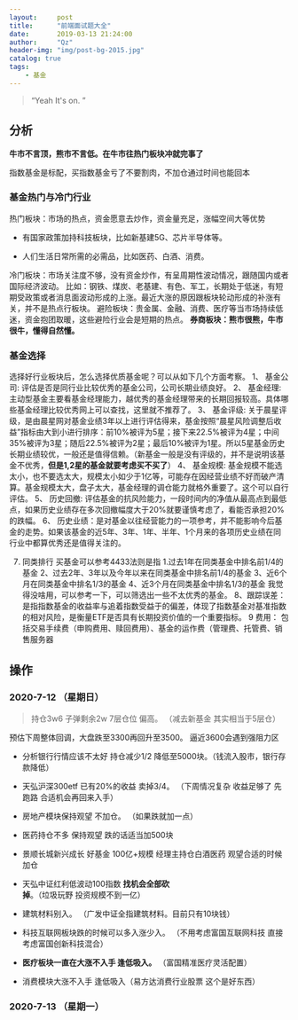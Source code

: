 ```yaml
---
layout:     post
title:      "前端面试题大全"
date:       2019-03-13 21:24:00
author:     "Qz"
header-img: "img/post-bg-2015.jpg"
catalog: true
tags:
    - 基金
---
```


> “Yeah It's on. ”



## 分析

**牛市不言顶，熊市不言低。在牛市往热门板块冲就完事了**



指数基金是标配，买指数基金亏了不要割肉，不加仓通过时间也能回本





### 基金热门与冷门行业

热门板块：市场的热点，资金愿意去炒作，资金量充足，涨幅空间大等优势

* 有国家政策加持科技板块，比如新基建5G、芯片半导体等。

* 人们生活日常所需的必需品，比如医药、白酒、消费。



冷门板块：市场关注度不够，没有资金炒作，有呈周期性波动情况，跟随国内或者国际经济波动。
比如：钢铁、煤炭、老基建、有色、军工，长期处于低迷，有短期受政策或者消息面波动形成的上涨。最近大涨的原因跟板块轮动形成的补涨有关，并不是热点行板块。
避险板块：贵金属、金融、消费、医疗等当市场持续低迷，资金抱团取暖，这些避险行业会是短期的热点。
**券商板块：熊市很熊，牛市很牛，懂得自然懂。**









### 基金选择

选择好行业板块后，怎么选择优质基金呢？可以从如下几个方面考察。
1、 基金公司: 评估是否是同行业比较优秀的基金公司，公司长期业绩良好。
2、 基金经理: 主动型基金主要看基金经理能力，越优秀的基金经理带来的长期回报较高。具体哪些基金经理比较优秀网上可以查找，这里就不推荐了。
3、 基金评级: 关于晨星评级，是由晨星网对基金业绩3年以上进行评估得来，基金按照“晨星风险调整后收益”指标由大到小进行排序：前10%被评为5星；接下来22.5%被评为4星；中间35%被评为3星；随后22.5%被评为2星；最后10%被评为1星。所以5星基金历史长期业绩较优，一般还是值得信赖。（新基金一般是没有评级的，并不是说明该基金不优秀，**但是1,2星的基金就要考虑买不买了**）
4、 基金规模: 基金规模不能选太小，也不要选太大，规模太小如少于1亿等，可能存在因经营业绩不好而破产清算。基金规模太大，盘子太大，基金经理的调仓能力就格外重要了。这个可以自行评估。
5、 历史回撤: 评估基金的抗风险能力，一段时间内的净值从最高点到最低点，如果历史业绩存在多次回撤幅度大于20%就要谨慎考虑了，看能否承担20%的跌幅。
6、 历史业绩：是对基金以往经营能力的一项参考，并不能影响今后基金的走势。如果该基金的近5年、3年、1年、半年、1个月来的各项历史业绩在同行业中都算优秀还是值得关注的。



7. 同类排行 买基金可以参考4433法则是指
1.过去1年在同类基金中排名前1/4的基金
2、过去2年、3年以及今年以来在同类基金中排名前1/4的基金
3、近6个月在同类基金中排名1/3的基金
4、近3个月在同类基金中排名1/3的基金
我觉得没啥用，可以参考一下，可以筛选出一些不太优秀的基金。
8、跟踪误差： 是指指数基金的收益率与追着指数受益于的偏差，体现了指数基金对基准指数的相对风险，是衡量ETF是否具有长期投资价值的一个重要指标。
9 费用： 包括交易手续费（申购费用、赎回费用）、基金的运作费（管理费、托管费、销售服务器





## 操作







### 2020-7-12 （星期日）

> 持仓3w6 子弹剩余2w  7层仓位 偏高。  （减去新基金 其实相当于5层仓）

预估下周整体回调，大盘跌至3300再回升至3500。   逼近3600会遇到强阻力区



* 分析银行行情应该不太好 持仓减少1/2 降低至5000块。（钱流入股市，银行存款降低） 

* 天弘沪深300etf  已有20%的收益 卖掉3/4。  （下周情况复杂 收益足够了 先跑路 合适机会再回来入手）

* 房地产模块保持观望 不加仓。 （如果跌就加一点）

* 医药持仓不多 保持观望 跌的话适当加500块

* 景顺长城新兴成长  好基金 100亿+规模 经理主持仓白酒医药 观望合适的时候加仓

* 天弘中证红利低波动100指数 **找机会全部砍掉**。（垃圾玩野 投资规模不到一亿）

* 建筑材料别入。   （广发中证全指建筑材料。目前只有10块钱）

* 科技互联网板块跌的时候可以多入涨少入。  （不用考虑富国互联网科技    直接考虑富国创新科技混合）

* **医疗板块一直在大涨不入手 逢低吸入。**  （富国精准医疗灵活配置）

* 消费模块大涨不入手 逢低吸入（易方达消费行业股票 这个是好东西）

  



### 2020-7-13 （星期一）

>  
